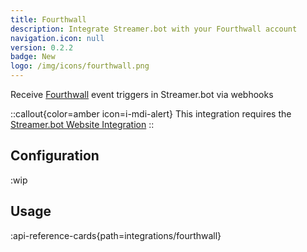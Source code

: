 ```yaml
---
title: Fourthwall
description: Integrate Streamer.bot with your Fourthwall account
navigation.icon: null
version: 0.2.2
badge: New
logo: /img/icons/fourthwall.png
---
```


Receive [Fourthwall](https://fourthwall.com) event triggers in Streamer.bot via webhooks

::callout{color=amber icon=i-mdi-alert}
This integration requires the [Streamer.bot Website Integration](/guide/integrations/streamerbot)
::

## Configuration
:wip

## Usage
:api-reference-cards{path=integrations/fourthwall}